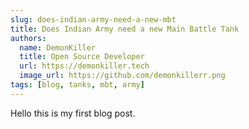 ```yaml
---
slug: does-indian-army-need-a-new-mbt
title: Does Indian Army need a new Main Battle Tank
authors:
  name: DemonKiller
  title: Open Source Developer
  url: https://demonkiller.tech
  image_url: https://github.com/demonkillerr.png
tags: [blog, tanks, mbt, army]
---
```


Hello this is my first blog post.